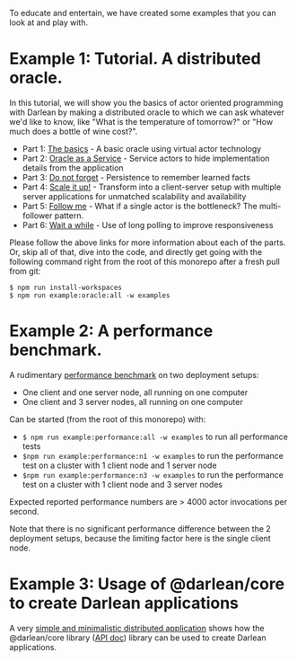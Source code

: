 To educate and entertain, we have created some examples that you can look at and play with.

# Example 1: Tutorial. A distributed oracle.

In this tutorial, we will show you the basics of actor oriented programming with Darlean by making a distributed oracle to which we can ask whatever we'd like to know, like "What is the temperature of tomorrow?"
or "How much does a bottle of wine cost?".

* Part 1: [The basics](src/oracle/1_the_basics) - A basic oracle using virtual actor technology
* Part 2: [Oracle as a Service](src/oracle/2_oracle_as_a_service) - Service actors to hide implementation details from the application
* Part 3: [Do not forget](src/oracle/3_do_not_forget) - Persistence to remember learned facts
* Part 4: [Scale it up!](src/oracle/4_scale_it_up) - Transform into a client-server setup with multiple server applications for unmatched scalability and availability
* Part 5: [Follow me](src/oracle/5_follow_me) - What if a single actor is the bottleneck? The multi-follower pattern.
* Part 6: [Wait a while](src/oracle/6_wait_a_while) - Use of long polling to improve responsiveness

Please follow the above links for more information about each of the parts. Or, skip all of that, dive into the code, and directly get going with the following command right from the root of this monorepo after a fresh pull from git:
```
$ npm run install-workspaces
$ npm run example:oracle:all -w examples
```

# Example 2: A performance benchmark.

A rudimentary [performance benchmark](src/performance) on two deployment setups:
* One client and one server node, all running on one computer
* One client and 3 server nodes, all running on one computer

Can be started (from the root of this monorepo) with:
* `$ npm run example:performance:all -w examples` to run all performance tests
* `$npm run example:performance:n1 -w examples` to run the performance test on a cluster with 1 client node and 1 server node
* `$npm run example:performance:n3 -w examples` to run the performance test on a cluster with 1 client node and 3 server nodes

Expected reported performance numbers are > 4000 actor invocations per second.

Note that there is no significant performance difference between the 2 deployment setups, because the limiting factor here is the single client node.

# Example 3: Usage of @darlean/core to create Darlean applications

A very [simple and minimalistic distributed application](src/core) shows how the @darlean/core library ([API doc](https://docs.darlean.io/latest/@darlean_core.html)) library can be used to create Darlean applications.